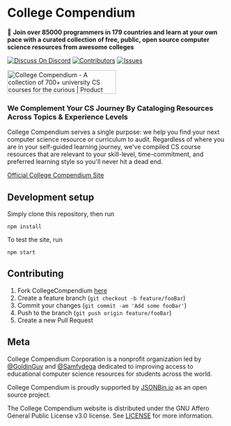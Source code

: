 # College Compendium

📓 **Join over 85000 programmers in 179 countries and learn at your own pace with a curated collection of free, public, open source computer science resources from awesome colleges**


[![Discuss On Discord][discord]][discord-url]
[![Contributors][contributors-shield]][contributors-url]
[![Issues][issues]][issues-url]

<a href="https://www.producthunt.com/posts/college-compendium?utm_source=badge-top-post-badge&utm_medium=badge&utm_souce=badge-college-compendium" target="_blank"><img src="https://api.producthunt.com/widgets/embed-image/v1/top-post-badge.svg?post_id=300824&theme=light&period=daily" alt="College Compendium - A collection of 700+ university CS courses for the curious | Product Hunt" style="width: 250px; height: 54px;" width="250" height="54" /></a>

<!-- ### Looking for the CSV/Excel Files? 

Here they are! [csv](https://github.com/GoldinGuy/CollegeCompendium/blob/master/class_data.csv), [xlsx](https://github.com/GoldinGuy/CollegeCompendium/blob/master/class_data.xls) -->

### We Complement Your CS Journey By Cataloging Resources Across Topics & Experience Levels

College Compendium serves a single purpose: we help you find your
next computer science resource or curriculum to audit. Regardless of where
you are in your self-guided learning journey, we've compiled CS course
resources that are relevant to your skill-level, time-commitment,
and preferred learning style so you'll never hit a dead end.

[Official College Compendium Site](https://collegecompendium.org)

## Development setup

Simply clone this repository, then run

```
npm install
```

To test the site, run

```
npm start
```

## Contributing

1. Fork CollegeCompendium [here](https://github.com/GoldinGuy/CollegeCompendium/fork)
2. Create a feature branch (`git checkout -b feature/fooBar`)
3. Commit your changes (`git commit -am 'Add some fooBar'`)
4. Push to the branch (`git push origin feature/fooBar`)
5. Create a new Pull Request

## Meta

College Compendium Corporation is a nonprofit organization led by [@GoldinGuy](https://github.com/GoldinGuy) and [@Samfydega](https://github.com/samfydega) dedicated to improving access to educational computer science resources for students across the world. 

College Compendium is proudly supported by [JSONBin.io](https://jsonbin.io/open-source) as an open source project.

The College Compendium website is distributed under the GNU Affero General Public License v3.0 license. See [LICENSE](https://github.com/GoldinGuy/CollegeCompendium/blob/master/LICENSE) for more information.

<!-- Markdown link & img dfn's -->

[discord-url]: https://discord.gg/gKYSMeJ
[discord]: https://img.shields.io/discord/689176425701703810
[issues]: https://img.shields.io/github/issues/GoldinGuy/Ideastorm
[issues-url]: https://github.com/GoldinGuy/Ideastorm/issues
[contributors-shield]: https://img.shields.io/github/contributors/GoldinGuy/Ideastorm.svg?style=flat-square
[contributors-url]: https://github.com/GoldinGuy/Ideastorm/graphs/contributors
